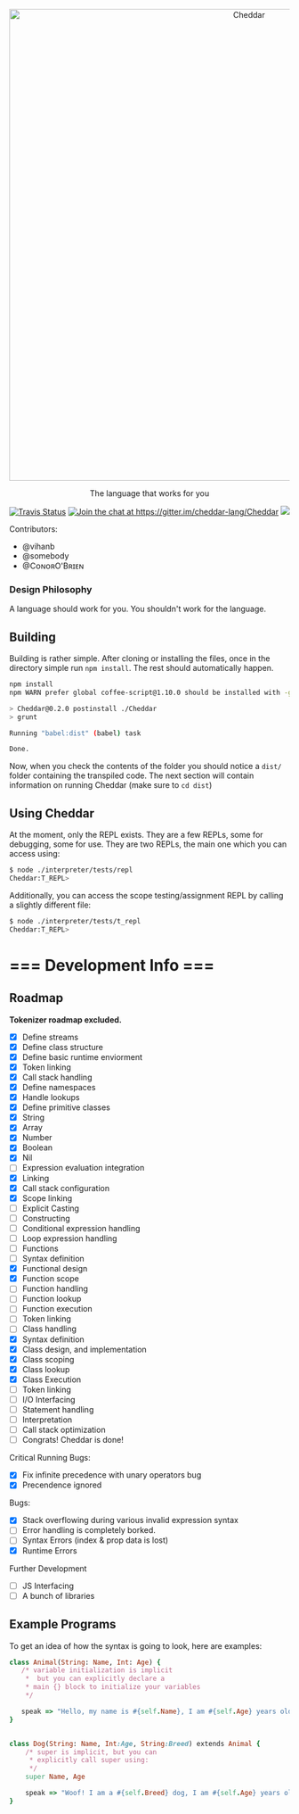 <p align="center">
  <a href="https://github.com/vihanb/Cheddar">
    <img src="https://raw.githubusercontent.com/vihanb/Cheddar/master/misc/logo_wide.png" alt="Cheddar" width="846">
  </a>
</p>

<p align="center">
  The language that works for you
</p>

<p align="center">
  <a href="https://travis-ci.org/cheddar-lang/Cheddar"><img alt="Travis Status" src="https://travis-ci.org/cheddar-lang/Cheddar.svg?branch=master"></a>
  <a href="https://gitter.im/cheddar-lang/Cheddar?utm_source=badge&utm_medium=badge&utm_campaign=pr-badge&utm_content=badge"><img alt="Join the chat at https://gitter.im/cheddar-lang/Cheddar" src="https://badges.gitter.im/cheddar-lang/Cheddar.svg"></a>
  <a href="https://codeclimate.com/github/cheddar-lang/Cheddar"><img src="https://codeclimate.com/github/cheddar-lang/Cheddar/badges/gpa.svg" /></a>
</p>


Contributors:

 - @vihanb
 - @somebody
 - @CᴏɴᴏʀO'Bʀɪᴇɴ

### Design Philosophy 

A language should work for you.
You shouldn't work for the language.

## Building

Building is rather simple. After cloning or installing the files, once in the directory simple run `npm install`. The rest should automatically happen.

```bash
npm install
npm WARN prefer global coffee-script@1.10.0 should be installed with -g

> Cheddar@0.2.0 postinstall ./Cheddar
> grunt

Running "babel:dist" (babel) task

Done.
```

Now, when you check the contents of the folder you should notice a `dist/` folder containing the transpiled code. The next section will contain information on running Cheddar (make sure to `cd dist`)

## Using Cheddar

At the moment, only the REPL exists. They are a few REPLs, some for debugging, some for use. They are two REPLs, the main one which you can access using:

```bash
$ node ./interpreter/tests/repl
Cheddar:T_REPL> 
```

Additionally, you can access the scope testing/assignment REPL by calling a slightly different file:
```bash
$ node ./interpreter/tests/t_repl
Cheddar:T_REPL> 
```

# === Development Info ===

## Roadmap

**Tokenizer roadmap excluded.**

 - [x] Define streams
 - [x] Define class structure
 - [x] Define basic runtime enviorment
 - [x] Token linking
 - [x] Call stack handling
 - [x] Define namespaces
 - [x] Handle lookups
 - [x] Define primitive classes
  - [x] String
  - [x] Array
  - [x] Number
  - [x] Boolean
  - [x] Nil
 - [ ] Expression evaluation integration
  - [x] Linking
  - [x] Call stack configuration
  - [x] Scope linking
  - [ ] Explicit Casting
  - [ ] Constructing
 - [ ] Conditional expression handling
 - [ ] Loop expression handling
 - [ ] Functions
  - [ ] Syntax definition
  - [x] Functional design
  - [x] Function scope
  - [ ] Function handling
  - [ ] Function lookup
  - [ ] Function execution
  - [ ] Token linking
 - [ ] Class handling
  - [x] Syntax definition
  - [x] Class design, and implementation
  - [x] Class scoping
  - [x] Class lookup
  - [x] Class Execution
  - [ ] Token linking
 - [ ] I/O Interfacing
 - [ ] Statement handling
 - [ ] Interpretation
 - [ ] Call stack optimization
 - [ ] Congrats! Cheddar is done!

Critical Running Bugs:

 - [x] Fix infinite precedence with unary operators bug
 - [x] Precendence ignored

Bugs:

 - [x] Stack overflowing during various invalid expression syntax
 - [ ] Error handling is completely borked.
  - [ ] Syntax Errors (index & prop data is lost)
  - [x] Runtime Errors

Further Development

 - [ ] JS Interfacing
 - [ ] A bunch of libraries

## Example Programs

To get an idea of how the syntax is going to look, here are examples:

```ruby
class Animal(String: Name, Int: Age) {
   /* variable initialization is implicit
    *  but you can explicitly declare a
    * main {} block to initialize your variables
    */

   speak => "Hello, my name is #{self.Name}, I am #{self.Age} years old"
}


class Dog(String: Name, Int:Age, String:Breed) extends Animal {
    /* super is implicit, but you can
     * explicitly call super using:
     */
    super Name, Age

    speak => "Woof! I am a #{self.Breed} dog, I am #{self.Age} years old and am called #{self.Name}"
}
```
